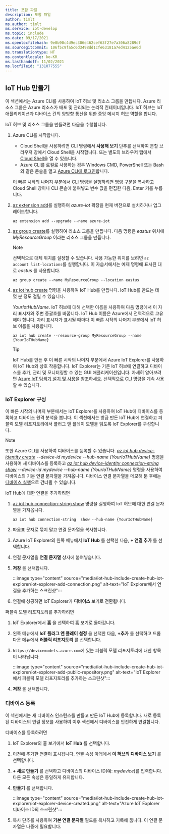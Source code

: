```yaml
---
title: 포함 파일
description: 포함 파일
author: timlt
ms.author: timlt
ms.service: iot-develop
ms.topic: include
ms.date: 09/17/2021
ms.openlocfilehash: 9e0b90c4d9ec306e462cef63f27e7a306a8289df
ms.sourcegitcommit: 106f5c9fa5c6d3498dd1cfe63181a7ed4125ae6d
ms.translationtype: HT
ms.contentlocale: ko-KR
ms.lasthandoff: 11/02/2021
ms.locfileid: "131077555"
---
```

## <a name="create-an-iot-hub"></a>IoT Hub 만들기
이 섹션에서는 Azure CLI를 사용하여 IoT 허브 및 리소스 그룹을 만듭니다.  Azure 리소스 그룹은 Azure 리소스가 배포 및 관리되는 논리적 컨테이너입니다. IoT 허브는 IoT 애플리케이션과 디바이스 간의 양방향 통신을 위한 중앙 메시지 허브 역할을 합니다.

IoT 허브 및 리소스 그룹을 만들려면 다음을 수행합니다.

1. Azure CLI를 시작합니다. 
    - Cloud Shell을 사용하려면 CLI 명령에서 **사용해 보기** 단추를 선택하여 분할 브라우저 창에서 Cloud Shell을 시작합니다. 또는 별도의 브라우저 탭에서 [Cloud Shell](https://shell.azure.com/bash)을 열 수 있습니다.
    - Azure CLI를 로컬로 사용하는 경우 Windows CMD, PowerShell 또는 Bash와 같은 콘솔을 열고 [Azure CLI에 로그인](/cli/azure/authenticate-azure-cli)합니다.
    
    이 빠른 시작의 나머지 부분에서 CLI 명령을 실행하려면 명령 구문을 복사하고 Cloud Shell 창이나 CLI 콘솔에 붙여넣고 변수 값을 편집한 다음, Enter 키를 누릅니다.

1. [az extension add](/cli/azure/extension#az_extension_add)를 실행하여 *azure-iot* 확장을 현재 버전으로 설치하거나 업그레이드합니다.

    ```azurecli-interactive
    az extension add --upgrade --name azure-iot
    ```

1. [az group create](/cli/azure/group#az_group_create)를 실행하여 리소스 그룹을 만듭니다. 다음 명령은 *eastus* 위치에 *MyResourceGroup* 이라는 리소스 그룹을 만듭니다. 
    >[!NOTE]
    > 선택적으로 대체 위치를 설정할 수 있습니다. 사용 가능한 위치를 보려면 `az account list-locations`를 실행합니다. 이 자습서에서는 예제 명령에 표시된 대로 *eastus* 를 사용합니다. 

    ```azurecli-interactive
    az group create --name MyResourceGroup --location eastus
    ```

1. [az iot hub create](/cli/azure/iot/hub#az_iot_hub_create) 명령을 사용하여 IoT Hub를 만듭니다. IoT Hub를 만드는 데 몇 분 정도 걸릴 수 있습니다. 

    *YourIotHubName*. IoT 허브에 대해 선택한 이름을 사용하여 다음 명령에서 이 자리 표시자와 주변 중괄호를 바꿉니다. IoT Hub 이름은 Azure에서 전역적으로 고유해야 합니다. 자리 표시자가 표시될 때마다 이 빠른 시작의 나머지 부분에서 IoT 허브 이름을 사용합니다.

    ```azurecli
    az iot hub create --resource-group MyResourceGroup --name {YourIoTHubName}
    ```
    > [!TIP]
    > IoT Hub를 만든 후 이 빠른 시작의 나머지 부분에서 Azure IoT Explorer를 사용하여 IoT Hub와 상호 작용합니다. IoT Explorer는 기존 IoT 허브에 연결하고 디바이스를 추가, 관리 및 모니터링할 수 있는 GUI 애플리케이션입니다. 자세히 알아보려면 [Azure IoT 탐색기 설치 및 사용](../articles/iot-fundamentals/howto-use-iot-explorer.md)을 참조하세요. 선택적으로 CLI 명령을 계속 사용할 수 있습니다.

### <a name="configure-iot-explorer"></a>IoT Explorer 구성

이 빠른 시작의 나머지 부분에서는 IoT Explorer를 사용하여 IoT Hub에 디바이스를 등록하고 디바이스 원격 분석을 봅니다. 이 섹션에서는 방금 만든 IoT Hub에 연결하고 퍼블릭 모델 리포지토리에서 플러그 앤 플레이 모델을 읽도록 IoT Explorer를 구성합니다. 

> [!NOTE]
> 또한 Azure CLI를 사용하여 디바이스를 등록할 수 있습니다. *[az iot hub device-identity create](/cli/azure/iot/hub/device-identity#az_iot_hub_device_identity_create) --device-id mydevice --hub-name {YourIoTHubName}* 명령을 사용하여 새 디바이스를 등록하고 *[az iot hub device-identity connection-string show](/cli/azure/iot/hub/device-identity/connection-string#az_iot_hub_device_identity_connection_string_show) --device-id mydevice --hub-name {YourIoTHubName}* 명령을 사용하여 디바이스의 기본 연결 문자열을 가져옵니다. 디바이스 연결 문자열을 메모해 둔 후에는 [디바이스 실행](#run-a-device)으로 건너뛸 수 있습니다.

IoT Hub에 대한 연결을 추가하려면

1. [az iot hub connection-string show](/cli/azure/iot/hub/connection-string#az_iot_hub_connection_string_show) 명령을 실행하여 IoT 허브에 대한 연결 문자열을 가져옵니다.

    ```azurecli
    az iot hub connection-string  show --hub-name {YourIoTHubName}
    ```

1. 따옴표 문자로 묶지 말고 연결 문자열을 복사합니다.
1. Azure IoT Explorer의 왼쪽 메뉴에서 **IoT Hub** 를 선택한 다음, **+ 연결 추가** 를 선택합니다.
1. 연결 문자열을 **연결 문자열** 상자에 붙여넣습니다.
1. **저장** 을 선택합니다.

    :::image type="content" source="media/iot-hub-include-create-hub-iot-explorer/iot-explorer-add-connection.png" alt-text="IoT Explorer에서 연결을 추가하는 스크린샷":::

1. 연결에 성공하면 IoT Explorer가 **디바이스** 보기로 전환됩니다.

퍼블릭 모델 리포지토리를 추가하려면

1. IoT Explorer에서 **홈** 을 선택하여 홈 보기로 돌아갑니다.
1. 왼쪽 메뉴에서 **IoT 플러그 앤 플레이 설정** 을 선택한 다음, **+추가** 를 선택하고 드롭다운 메뉴에서 **러블릭 리포지토리** 를 선택합니다.
1. `https://devicemodels.azure.com`에 있는 퍼블릭 모델 리포지토리에 대한 항목이 나타납니다.

    :::image type="content" source="media/iot-hub-include-create-hub-iot-explorer/iot-explorer-add-public-repository.png" alt-text="IoT Explorer에서 퍼블릭 모델 리포지토리를 추가하는 스크린샷":::

1. **저장** 을 선택합니다.

### <a name="register-a-device"></a>디바이스 등록

이 섹션에서는 새 디바이스 인스턴스를 만들고 만든 IoT Hub에 등록합니다. 새로 등록된 디바이스의 연결 정보를 사용하여 이후 섹션에서 디바이스를 안전하게 연결합니다.

디바이스를 등록하려면

1. IoT Explorer의 홈 보기에서 **IoT Hub** 를 선택합니다.
1. 이전에 추가한 연결이 표시됩니다. 연결 속성 아래에서 **이 허브의 디바이스 보기** 를 선택합니다.
1. **+ 새로 만들기** 를 선택하고 디바이스의 디바이스 ID(예: *mydevice*)를 입력합니다. 다른 모든 속성은 동일하게 유지합니다.
1. **만들기** 를 선택합니다.

    :::image type="content" source="media/iot-hub-include-create-hub-iot-explorer/iot-explorer-device-created.png" alt-text="Azure IoT Explorer 디바이스 ID의 스크린샷":::

1. 복사 단추를 사용하여 **기본 연결 문자열** 필드를 복사하고 기록해 둡니다. 이 연결 문자열은 나중에 필요합니다.
